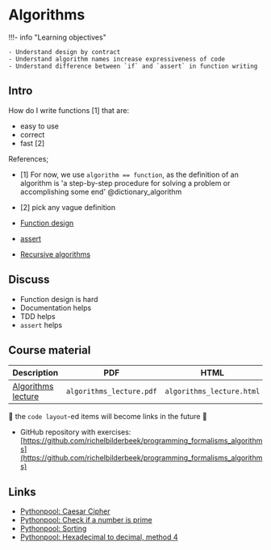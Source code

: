 # Algorithms

!!!- info "Learning objectives"

    - Understand design by contract
    - Understand algorithm names increase expressiveness of code
    - Understand difference between `if` and `assert` in function writing

## Intro

How do I write functions [1] that are:

- easy to use
- correct
- fast [2]

References;

- [1] For now, we use `algorithm == function`,
  as the definition of an algorithm is
  'a step-by-step procedure for solving a problem or
  accomplishing some end' @dictionary_algorithm
- [2] pick any vague definition

- [Function design](function_design.md)
- [assert](assert.md)
- [Recursive algorithms](recursive_algorithms.md)

## Discuss

- Function design is hard
- Documentation helps
- TDD helps
- `assert` helps

## Course material

<!-- markdownlint-disable MD013 -->
<!-- Tables cannot be split up over lines, hence will break 80 characters per line -->

Description                                           |PDF                       |HTML                       |QMD
------------------------------------------------------|--------------------------|---------------------------|------------------------------------
[Algorithms lecture](algorithms_lecture/README.md)    |`algorithms_lecture.pdf`  |`algorithms_lecture.html`  |[here](algorithms_lecture/algorithms_lecture.qmd)

<!-- markdownlint-enable MD013 -->

:construction: the `code layout`-ed items will become links in the future :construction:

- GitHub repository with exercises:
  [https://github.com/richelbilderbeek/programming_formalisms_algorithms](https://github.com/richelbilderbeek/programming_formalisms_algorithms)

## Links

- [Pythonpool: Caesar Cipher](https://www.pythonpool.com/caesar-cipher-python/)
- [Pythonpool: Check if a number is prime](https://www.pythonpool.com/check-if-number-is-prime-in-python/)
- [Pythonpool: Sorting](https://www.pythonpool.com/sorting-techniques-using-python/)
- [Pythonpool: Hexadecimal to decimal, method 4](https://www.pythonpool.com/python-hexadecimal-to-decimal/)
